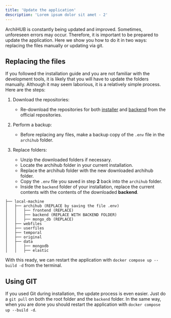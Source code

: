 ```yaml
---
title: 'Update the application'
description: 'Lorem ipsum dolor sit amet - 2'
---
```


ArchiHUB is constantly being updated and improved. Sometimes, unforeseen errors may occur. Therefore, it is important to be prepared to update the application. Here we show you how to do it in two ways: replacing the files manually or updating via git.

## Replacing the files

If you followed the installation guide and you are not familiar with the development tools, it is likely that you will have to update the folders manually. Although it may seem laborious, it is a relatively simple process. Here are the steps:

1. Download the repositories:

    - Re-download the repositories for both [installer](https://github.com/ArchiHUB-App/getting-started/archive/refs/heads/main.zip) and [backend](https://github.com/ArchiHUB-App/archihub-backend/archive/refs/heads/master.zip) from the official repositories.

2. Perform a backup:

    - Before replacing any files, make a backup copy of the `.env` file in the `archihub` folder.

3. Replace folders:

    - Unzip the downloaded folders if necessary.
    - Locate the archihub folder in your current installation.
    - Replace the archihub folder with the new downloaded archihub folder.
    - Copy the `.env` file you saved in step __2__ back into the `archihub` folder.
    - Inside the `backend` folder of your installation, replace the current contents with the contents of the downloaded __backend__.

 ```
├── local-machine
│   ├── archihub (REPLACE by saving the file .env)
│   │   ├── frontend (REPLACE)
│   │   ├── backend (REPLACE WITH BACKEND FOLDER)
│   │   ├── mongo_db (REPLACE)
│   ├── webfiles
│   ├── userfiles
│   ├── temporal
│   ├── original
│   ├── data
│   │   ├── mongodb
│   │   ├── elastic
 ```

With this ready, we can restart the application with `docker compose up --build -d` from the terminal.

## Using GIT

If you used Git during installation, the update process is even easier. Just do a `git pull` on both the root folder and the `backend` folder. In the same way, when you are done you should restart the application with `docker compose up --build -d`.
